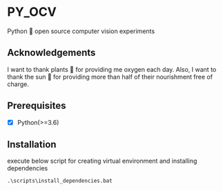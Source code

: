 # PY_OCV

Python 🐍 open source computer vision experiments

## Acknowledgements

I want to thank plants 🎋 for providing me oxygen each day.
Also, I want to thank the sun 🌄 for providing more than half of their nourishment free of charge.

## Prerequisites

- [X] Python(>=3.6)

## Installation

execute below script for creating virtual environment and installing dependencies

```cmd
.\scripts\install_dependencies.bat
```

